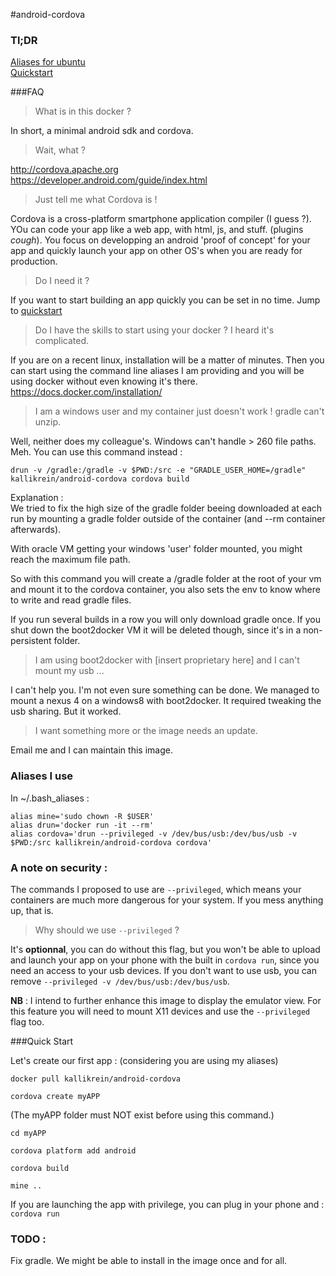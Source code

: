 #android-cordova

### Tl;DR  
[Aliases for ubuntu](/#aliases-i-use)  
[Quickstart](/#quick-start)

###FAQ
> What is in this docker ?

In short, a minimal android sdk and cordova.

> Wait, what ?

http://cordova.apache.org  
https://developer.android.com/guide/index.html

> Just tell me what Cordova is !

Cordova is a cross-platform smartphone application compiler (I guess ?). YOu can code your app like a web app, with html, js, and stuff. (plugins *cough*). You focus on developping an android 'proof of concept' for your app and quickly launch your app on other OS's when you are ready for production.

> Do I need it ?

If you want to start building an app quickly you can be set in no time. Jump to [quickstart](/#quick-start)

> Do I have the skills to start using your docker ? I heard it's complicated.

If you are on a recent linux, installation will be a matter of minutes. Then you can start using the command line aliases I am providing and you will be using docker without even knowing it's there.
https://docs.docker.com/installation/

> I am a windows user and my container just doesn't work ! gradle can't unzip.

Well, neither does my colleague's. Windows can't handle > 260 file paths. Meh. You can use this command instead :

```drun -v /gradle:/gradle -v $PWD:/src -e "GRADLE_USER_HOME=/gradle" kallikrein/android-cordova cordova build ```

Explanation :  
We tried to fix the high size of the gradle folder beeing downloaded at each run by mounting a gradle folder outside of the container (and --rm container afterwards).

With oracle VM getting your windows 'user' folder mounted, you might reach the maximum file path.

So with this command you will create a /gradle folder at the root of your vm and mount it to the cordova container, you also sets the env to know where to write and read gradle files.

If you run several builds in a row you will only download gradle once. If you shut down the boot2docker VM it will be deleted though, since it's in a non-persistent folder.

> I am using boot2docker with [insert proprietary here] and I can't mount my usb ...

I can't help you. I'm not even sure something can be done. We managed to mount a nexus 4 on a windows8 with boot2docker. It required tweaking the usb sharing. But it worked.

> I want something more or the image needs an update.

Email me and I can maintain this image.

### Aliases I use

In ~/.bash_aliases :

```
alias mine='sudo chown -R $USER'
alias drun='docker run -it --rm'
alias cordova='drun --privileged -v /dev/bus/usb:/dev/bus/usb -v $PWD:/src kallikrein/android-cordova cordova'
```

### A note on security :
The commands I proposed to use are ```--privileged```, which means your containers are much more dangerous for your system. If you mess anything up, that is.

> Why should we use ```--privileged``` ?

It's **optionnal**, you can do without this flag, but you won't be able to upload and launch your app on your phone with the built in ```cordova run```, since you need an access to your usb devices.
If you don't want to use usb, you can remove  ```--privileged -v /dev/bus/usb:/dev/bus/usb```.

**NB** : I intend to further enhance this image to display the emulator view. For this feature you will need to mount X11 devices and use the ```--privileged``` flag too.



###Quick Start

Let's create our first app :
(considering you are using my aliases)

```
docker pull kallikrein/android-cordova
```
```
cordova create myAPP
```
(The myAPP folder must NOT exist before using this command.)

```
cd myAPP
```
```
cordova platform add android
```
```
cordova build
```
```
mine ..
```  
If you are launching the app with privilege, you can plug in your phone and :
```cordova run```


### TODO :

Fix gradle. We might be able to install in the image once and for all.
